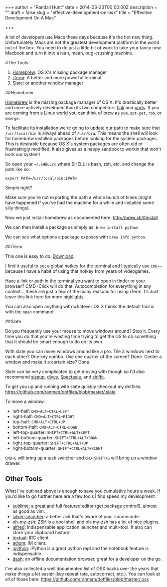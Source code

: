 +++
author = "Randall Hunt"
date = 2014-03-23T00:00:00Z
description = ""
draft = false
slug = "effective-development-on-osx"
title = "Effective Development On A Mac"

+++

A lot of developers use Macs these days because it's the hot new thing. Unfortunately Macs are not the greatest development platform in the world out of the box. You need to do just a little bit of work to take your fancy new Macbook and turn it into a lean, mean, bug-crushing machine.


#The Tools

1. [Homebrew](http://brew.sh/): OS X's missing package manager
1. [iTerm](http://www.iterm2.com/): A better and more powerful terminal
1. [Slate](https://github.com/jigish/slate): or another window manager


##Homebrew

[Homebrew](http://brew.sh/) is the missing package manager of OS X. It's drastically better and more actively developed than its two competitors [fink](http://www.finkproject.org/) and [ports](http://www.macports.org/). If you are coming from a Linux world you can think of brew as `yum`, `apt-get`, `rpm`, or `emerge`.

To facilitate its installation we're going to update our path to make sure that `/usr/local/bin` is always ahead of `/usr/bin`. This means the shell will look for homebrew installed packages before looking for the system packages. This is desirable because OS X's system packages are often old or frustratingly modified. It also gives us a happy sandbox to workin that won't bork our system!

So open your `~/.SHELLrc` where SHELL is bash, zsh, etc. and change the path like so:

`export PATH=/usr/local/bin:$PATH`

Simple right?

Make sure you're not exporting the path a whole bunch of times (might have happened if you've had the machine for a while and installed some silly things).

Now we just install homebrew as documented here: http://brew.sh/#install

We can then install a package as simply as: `brew install python`.

We can see what options a package exposes with `brew info python`.

##iTerm

This one is easy to do. [Download](http://www.iterm2.com/#/section/downloads).

I find it useful to set a global hotkey for the terminal and I typically use `CMD+~` because I have a habit of using that hotkey from years of videogames.

Have a link or path in the terminal you want to open in finder or your browser? CMD+Click will do that. Autocompletion for everything in any context... these are just a few of the many reasons for using iTerm. I'll Just leave this link here for more [highlights](http://www.iterm2.com/#/section/documentation/highlights).



You can also open anything with whatever OS X thinks the default tool is with the `open` command.

##Slate

Do you frequently use your mouse to move windows around? Stop it. Every time you do that you're wasting time trying to get the OS to do something that it should be smart enough to do on its own.

With slate you can move windows around like a pro. Tile 3 windows next to each other? One key combo. Use one quarter of the screen? Done. Center a window and make it a certain size? Done.

Slate can be very complicated to get moving with though so I'd also recommend  [sizeup](https://www.irradiatedsoftware.com/sizeup/), [divvy](https://mizage.com/divvy/), [Spectacle](http://spectacleapp.com/), and [shiftit](https://github.com/fikovnik/ShiftIt).

To get you up and running with slate quickly checkout my dotfiles: https://github.com/ranman/dotfiles/blob/master/.slate

To move a window:

* left-half: `CMD+ALT+CTRL+LEFT`
* right-half: `CMD+ALT+CTRL+RIGHT`
* top-half: `CMD+ALT+CTRL+UP`
* bottom-half: `CMD+ALT+CTRL+DOWN`
* left-top-quarter: `SHIFT+CTRL+ALT+LEFT`
* left-bottom-quarter: `SHIFT+CTRL+ALT+DOWN`
* right-top-quarter: `SHIFT+CTRL+ALT+UP`
* right-bottom-quarter: `SHIFT+CTRL+ALT+RIGHT`

`CMD+E` will bring up a task switcher and `CMD+SHIFT+G` will bring up a window drawer.

## Other Tools

What I've outlined above is enough to save you cumulative hours a week. If you'd like to go further here are a few tools I find speed my development:

* [sublime](http://www.sublimetext.com/3): a great and full featured editor (get package control!), almost as good as vim.
* [silver-searcher](http://geoff.greer.fm/2011/12/27/the-silver-searcher-better-than-ack/): a better ack that's aware of your sourcecode.
* [oh-my-zsh](https://github.com/robbyrussell/oh-my-zsh): ZSH is a cool shell and oh-my-zsh has a lot of nice plugins.
* [alfred](http://www.alfredapp.com/): indispensable application launcher and multi-tool. It also can store your clipboard history!
* [textual](http://www.codeux.com/textual/): IRC client.
* [adium](https://adium.im/): IM client.
* [ipython](http://ipython.org/notebook.html): iPython is a great python repl and the notebook feature is indispensable.
* [dash](http://kapeli.com/dash): an offline documentation browser, great for a developer on the go.

I've also collected a well documented list of OSX hacks over the years that make things a lot easier (key repeat rate, autocorrect, etc.). You can look at all of those here: https://github.com/ranman/dotfiles/blob/master/.osx

